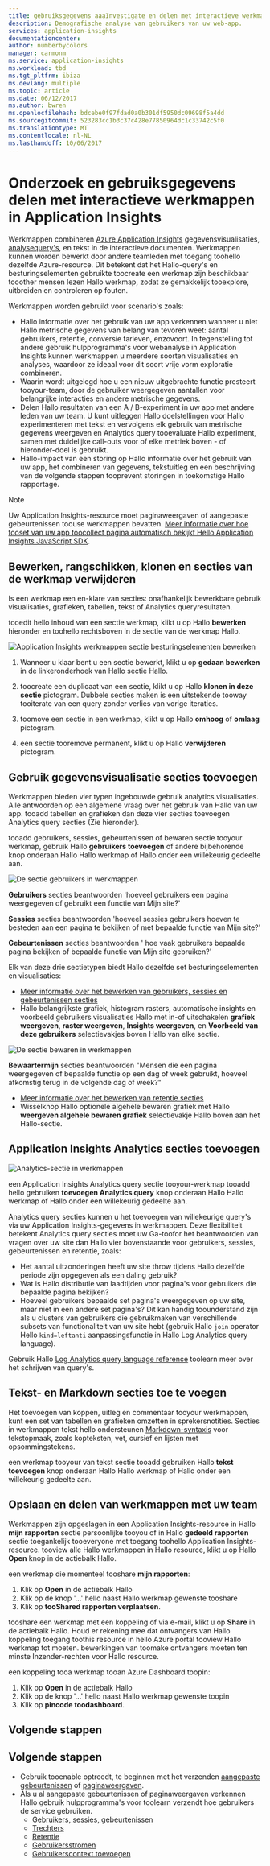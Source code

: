 ```yaml
---
title: gebruiksgegevens aaaInvestigate en delen met interactieve werkmappen in Azure Application Insights | Microsoft docs
description: Demografische analyse van gebruikers van uw web-app.
services: application-insights
documentationcenter: 
author: numberbycolors
manager: carmonm
ms.service: application-insights
ms.workload: tbd
ms.tgt_pltfrm: ibiza
ms.devlang: multiple
ms.topic: article
ms.date: 06/12/2017
ms.author: bwren
ms.openlocfilehash: bdcebe0f97fdad0a0b301df5950dc09698f5a4dd
ms.sourcegitcommit: 523283cc1b3c37c428e77850964dc1c33742c5f0
ms.translationtype: MT
ms.contentlocale: nl-NL
ms.lasthandoff: 10/06/2017
---
```

# <a name="investigate-and-share-usage-data-with-interactive-workbooks-in-application-insights"></a>Onderzoek en gebruiksgegevens delen met interactieve werkmappen in Application Insights

Werkmappen combineren [Azure Application Insights](app-insights-overview.md) gegevensvisualisaties, [analysequery's](app-insights-analytics.md), en tekst in de interactieve documenten. Werkmappen kunnen worden bewerkt door andere teamleden met toegang toohello dezelfde Azure-resource. Dit betekent dat het Hallo-query's en besturingselementen gebruikte toocreate een werkmap zijn beschikbaar tooother mensen lezen Hallo werkmap, zodat ze gemakkelijk tooexplore, uitbreiden en controleren op fouten.

Werkmappen worden gebruikt voor scenario's zoals:

* Hallo informatie over het gebruik van uw app verkennen wanneer u niet Hallo metrische gegevens van belang van tevoren weet: aantal gebruikers, retentie, conversie tarieven, enzovoort. In tegenstelling tot andere gebruik hulpprogramma's voor webanalyse in Application Insights kunnen werkmappen u meerdere soorten visualisaties en analyses, waardoor ze ideaal voor dit soort vrije vorm exploratie combineren.
* Waarin wordt uitgelegd hoe u een nieuw uitgebrachte functie presteert tooyour-team, door de gebruiker weergegeven aantallen voor belangrijke interacties en andere metrische gegevens.
* Delen Hallo resultaten van een A / B-experiment in uw app met andere leden van uw team. U kunt uitleggen Hallo doelstellingen voor Hallo experimenteren met tekst en vervolgens elk gebruik van metrische gegevens weergeven en Analytics query tooevaluate Hallo experiment, samen met duidelijke call-outs voor of elke metriek boven - of hieronder-doel is gebruikt.
* Hallo-impact van een storing op Hallo informatie over het gebruik van uw app, het combineren van gegevens, tekstuitleg en een beschrijving van de volgende stappen tooprevent storingen in toekomstige Hallo rapportage.

> [!NOTE]
> Uw Application Insights-resource moet paginaweergaven of aangepaste gebeurtenissen toouse werkmappen bevatten. [Meer informatie over hoe tooset van uw app toocollect pagina automatisch bekijkt Hello Application Insights JavaScript SDK](app-insights-javascript.md).
> 
> 

## <a name="editing-rearranging-cloning-and-deleting-workbook-sections"></a>Bewerken, rangschikken, klonen en secties van de werkmap verwijderen

Is een werkmap een en-klare van secties: onafhankelijk bewerkbare gebruik visualisaties, grafieken, tabellen, tekst of Analytics queryresultaten.

tooedit hello inhoud van een sectie werkmap, klikt u op Hallo **bewerken** hieronder en toohello rechtsboven in de sectie van de werkmap Hallo.

![Application Insights werkmappen sectie besturingselementen bewerken](./media/app-insights-usage-workbooks/editing-controls.png)

1. Wanneer u klaar bent u een sectie bewerkt, klikt u op **gedaan bewerken** in de linkeronderhoek van Hallo sectie Hallo.

2. toocreate een duplicaat van een sectie, klikt u op Hallo **klonen in deze sectie** pictogram. Dubbele secties maken is een uitstekende tooway tooiterate van een query zonder verlies van vorige iteraties.

3. toomove een sectie in een werkmap, klikt u op Hallo **omhoog** of **omlaag** pictogram.

4. een sectie tooremove permanent, klikt u op Hallo **verwijderen** pictogram.

## <a name="adding-usage-data-visualization-sections"></a>Gebruik gegevensvisualisatie secties toevoegen

Werkmappen bieden vier typen ingebouwde gebruik analytics visualisaties. Alle antwoorden op een algemene vraag over het gebruik van Hallo van uw app. tooadd tabellen en grafieken dan deze vier secties toevoegen Analytics query secties (Zie hieronder).

tooadd gebruikers, sessies, gebeurtenissen of bewaren sectie tooyour werkmap, gebruik Hallo **gebruikers toevoegen** of andere bijbehorende knop onderaan Hallo Hallo werkmap of Hallo onder een willekeurig gedeelte aan.

![De sectie gebruikers in werkmappen](./media/app-insights-usage-workbooks/users-section.png)

**Gebruikers** secties beantwoorden 'hoeveel gebruikers een pagina weergegeven of gebruikt een functie van Mijn site?'

**Sessies** secties beantwoorden 'hoeveel sessies gebruikers hoeven te besteden aan een pagina te bekijken of met bepaalde functie van Mijn site?'

**Gebeurtenissen** secties beantwoorden ' hoe vaak gebruikers bepaalde pagina bekijken of bepaalde functie van Mijn site gebruiken?'

Elk van deze drie sectietypen biedt Hallo dezelfde set besturingselementen en visualisaties:

* [Meer informatie over het bewerken van gebruikers, sessies en gebeurtenissen secties](app-insights-usage-segmentation.md)
* Hallo belangrijkste grafiek, histogram rasters, automatische insights en voorbeeld gebruikers visualisaties Hallo met in-of uitschakelen **grafiek weergeven**, **raster weergeven**, **Insights weergeven**, en **Voorbeeld van deze gebruikers** selectievakjes boven Hallo van elke sectie.

![De sectie bewaren in werkmappen](./media/app-insights-usage-workbooks/retention-section.png)

**Bewaartermijn** secties beantwoorden "Mensen die een pagina weergegeven of bepaalde functie op een dag of week gebruikt, hoeveel afkomstig terug in de volgende dag of week?"

* [Meer informatie over het bewerken van retentie secties](app-insights-usage-retention.md)
* Wisselknop Hallo optionele algehele bewaren grafiek met Hallo **weergeven algehele bewaren grafiek** selectievakje Hallo boven aan het Hallo-sectie.

## <a name="adding-application-insights-analytics-sections"></a>Application Insights Analytics secties toevoegen

![Analytics-sectie in werkmappen](./media/app-insights-usage-workbooks/analytics-section.png)

een Application Insights Analytics query sectie tooyour-werkmap tooadd hello gebruiken **toevoegen Analytics query** knop onderaan Hallo Hallo werkmap of Hallo onder een willekeurig gedeelte aan.

Analytics query secties kunnen u het toevoegen van willekeurige query's via uw Application Insights-gegevens in werkmappen. Deze flexibiliteit betekent Analytics query secties moet uw Ga-toofor het beantwoorden van vragen over uw site dan Hallo vier bovenstaande voor gebruikers, sessies, gebeurtenissen en retentie, zoals:

* Het aantal uitzonderingen heeft uw site throw tijdens Hallo dezelfde periode zijn opgegeven als een daling gebruik?
* Wat is Hallo distributie van laadtijden voor pagina's voor gebruikers die bepaalde pagina bekijken?
* Hoeveel gebruikers bepaalde set pagina's weergegeven op uw site, maar niet in een andere set pagina's? Dit kan handig toounderstand zijn als u clusters van gebruikers die gebruikmaken van verschillende subsets van functionaliteit van uw site hebt (gebruik Hallo `join` operator Hello `kind=leftanti` aanpassingsfunctie in Hallo Log Analytics query language).

Gebruik Hallo [Log Analytics query language reference](https://docs.loganalytics.io/) toolearn meer over het schrijven van query's.

## <a name="adding-text-and-markdown-sections"></a>Tekst- en Markdown secties toe te voegen

Het toevoegen van koppen, uitleg en commentaar tooyour werkmappen, kunt een set van tabellen en grafieken omzetten in sprekersnotities. Secties in werkmappen tekst hello ondersteunen [Markdown-syntaxis](https://daringfireball.net/projects/markdown/) voor tekstopmaak, zoals kopteksten, vet, cursief en lijsten met opsommingstekens.

een werkmap tooyour van tekst sectie tooadd gebruiken Hallo **tekst toevoegen** knop onderaan Hallo Hallo werkmap of Hallo onder een willekeurig gedeelte aan.

## <a name="saving-and-sharing-workbooks-with-your-team"></a>Opslaan en delen van werkmappen met uw team

Werkmappen zijn opgeslagen in een Application Insights-resource in Hallo **mijn rapporten** sectie persoonlijke tooyou of in Hallo **gedeeld rapporten** sectie toegankelijk tooeveryone met toegang toohello Application Insights-resource. tooview alle Hallo werkmappen in Hallo resource, klikt u op Hallo **Open** knop in de actiebalk Hallo.

een werkmap die momenteel tooshare **mijn rapporten**:

1. Klik op **Open** in de actiebalk Hallo
2. Klik op de knop '...' hello naast Hallo werkmap gewenste tooshare
3. Klik op **tooShared rapporten verplaatsen**.

tooshare een werkmap met een koppeling of via e-mail, klikt u op **Share** in de actiebalk Hallo. Houd er rekening mee dat ontvangers van Hallo koppeling toegang toothis resource in hello Azure portal tooview Hallo werkmap tot moeten. bewerkingen van toomake ontvangers moeten ten minste Inzender-rechten voor Hallo resource.

een koppeling tooa werkmap tooan Azure Dashboard toopin:

1. Klik op **Open** in de actiebalk Hallo
2. Klik op de knop '...' hello naast Hallo werkmap gewenste toopin
3. Klik op **pincode toodashboard**.

## <a name="next-steps"></a>Volgende stappen

## <a name="next-steps"></a>Volgende stappen
- Gebruik tooenable optreedt, te beginnen met het verzenden [aangepaste gebeurtenissen](https://docs.microsoft.com/en-us/azure/application-insights/app-insights-api-custom-events-metrics#trackevent) of [paginaweergaven](https://docs.microsoft.com/azure/application-insights/app-insights-api-custom-events-metrics#page-views).
- Als u al aangepaste gebeurtenissen of paginaweergaven verkennen Hallo gebruik hulpprogramma's voor toolearn verzendt hoe gebruikers de service gebruiken.
    - [Gebruikers, sessies, gebeurtenissen](app-insights-usage-segmentation.md)
    - [Trechters](usage-funnels.md)
    - [Retentie](app-insights-usage-retention.md)
    - [Gebruikersstromen](app-insights-usage-flows.md)
    - [Gebruikerscontext toevoegen](app-insights-usage-send-user-context.md)
    

